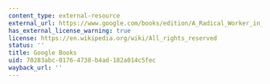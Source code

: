 ```yaml
---
content_type: external-resource
external_url: https://www.google.com/books/edition/A_Radical_Worker_in_Tsarist_Russia/isS5y5BCLVYC?hl=en&gbpv=1
has_external_license_warning: true
license: https://en.wikipedia.org/wiki/All_rights_reserved
status: ''
title: Google Books
uid: 70283abc-0176-4738-b4ad-182a014c5fec
wayback_url: ''
---
```

